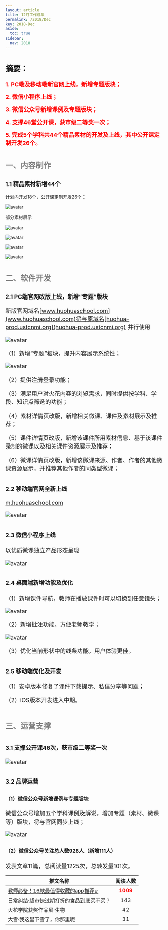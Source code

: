 ```yaml
---
layout: article
title: 12月工作成果
permalink: /2018/Dec
key: 2018-Dec
aside:
  toc: true
sidebar:
  nav: 2018
---
```


# <font size="5">摘要：</font>

<bro/><bro/>

**<font size="4" color="red">1. PC端及移动端新官网上线，新增专题版块；</font>**

**<font size="4" color="red">2. 微信小程序上线；</font>**

**<font size="4" color="red">3. 微信公众号新增课例及专题版块；</font>**

**<font size="4" color="red">4. 支撑46堂公开课，获市级二等奖一次；</font>**

**<font size="4" color="red">5. 完成5个学科共44个精品素材的开发及上线，其中公开课定制开发26个。</font>**



# <font size="5" color="gray">一、内容制作</font>

## <font size="4" >1.1 精品素材新增44个</font>

计划内开发18个，公开课定制开发26个：

![avatar](images/20181211.png)


部分素材展示

![avatar](images/20181212.png)

![avatar](images/20181213.png)

![avatar](images/20181214.png)

![avatar](images/20181215.png)

# <font size="5" color="gray">二、软件开发</font>

## <font size="4" >2.1 PC端官网改版上线，新增“专题”版块

新版官网域名[www.huohuaschool.com](www.huohuaschool.com)将与原域名[huohua-prod.ustcnmi.org](huohua-prod.ustcnmi.org) 并行使用

![avatar](images/20181224.png)

（1）新增“专题”板块，提升内容展示系统性；

![avatar](images/20181226.png)

（2）提供注册登录功能；

（3）满足用户对火花内容的浏览需求，同时提供按学科、学段、知识点筛选的功能；

（4）素材详情页改版，新增相关微课、课件及素材展示及推荐；

（5）课件详情页改版，新增该课件所用素材信息、基于该课件录制的微课以及相关课件资源展示及推荐；

（6）微课详情页改版，新增该微课来源、作者、作者的其他微课资源展示，并推荐其他作者的同类型微课；

## <font size="4" >2.2 移动端官网全新上线
 
[m.huohuaschool.com](m.huohuaschool.com)
  
![avatar](images/20181223.png)

## <font size="4" >2.3 微信小程序上线

以优质微课独立产品形态呈现

![avatar](images/20181227.png)

## <font size="4" >2.4 桌面端新增功能及优化</font>

（1）新增课件导航，教师在播放课件时可以切换到任意镜头；

![avatar](images/20181221.png)

（2）新增批注功能，方便老师教学；

![avatar](images/20181222.png)

（3）优化当前形状中的线条功能，用户体验更佳。

## <font size="4" >2.5 移动端优化及开发</font>

（1）安卓版本修复了课件下载提示、私信分享等问题；

（2）iOS版本开发进入中期。

# <font size="5" color="gray">三、运营支撑</font>

## <font size="4" >3.1 支撑公开课46次，获市级二等奖一次</font>

![avatar](images/20181231.png)

## <font size="4" >3.2 品牌运营</font>

### <font size="3" >（1）微信公众号新增课例与专题版块</font>

微信公众号增加五个学科课例及解说，增加专题（素材、微课等）版块，将与官网同步上线；

![avatar](images/20181232.png)

### <font size="3" >（2）微信公众号关注总人数928人（新增111人）</font>

发表文章11篇，总阅读量1225次，总转发量101次。

| 推文名称 |  阅读人数  | 
|-------------|:------:|
|[教师必备！16款最值得收藏的app推荐↙](https://mp.weixin.qq.com/s/Zr81jnhnh83AdPo5LRu5-w)| **<font color="red">1009</font>** |
|日常纠结·超市快过期打折的食品到底买不买？| 143 |
|火花学院获奖作品展·生物| 42 |
|大雪·我这里下雪了，你那里呢| 31 |


